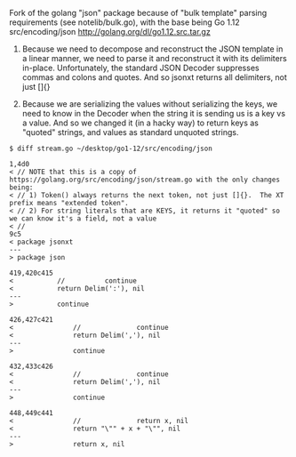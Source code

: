 Fork of the golang "json" package because of "bulk template" parsing requirements (see notelib/bulk.go),
with the base being Go 1.12 src/encoding/json
    http://golang.org/dl/go1.12.src.tar.gz

1. Because we need to decompose and reconstruct the JSON template in a linear manner, we need to parse it and reconstruct it with its delimiters in-place.  Unfortunately, the standard JSON Decoder suppresses commas and colons and quotes.  And so jsonxt returns all delimiters, not just []{}

2. Because we are serializing the values without serializing the keys, we need to know in the Decoder when the string it is sending us is a key vs a value.  And so we changed it (in a hacky way) to return keys as "quoted" strings, and values as standard unquoted strings.

```
$ diff stream.go ~/desktop/go1-12/src/encoding/json

1,4d0
< // NOTE that this is a copy of https://golang.org/src/encoding/json/stream.go with the only changes being:
< // 1) Token() always returns the next token, not just []{}.  The XT prefix means "extended token".
< // 2) For string literals that are KEYS, it returns it "quoted" so we can know it's a field, not a value
< //
9c5
< package jsonxt
---
> package json

419,420c415
< 			//			continue
< 			return Delim(':'), nil
---
> 			continue

426,427c421
< 				//				continue
< 				return Delim(','), nil
---
> 				continue

432,433c426
< 				//				continue
< 				return Delim(','), nil
---
> 				continue

448,449c441
< 				//				return x, nil
< 				return "\"" + x + "\"", nil
---
> 				return x, nil

```
